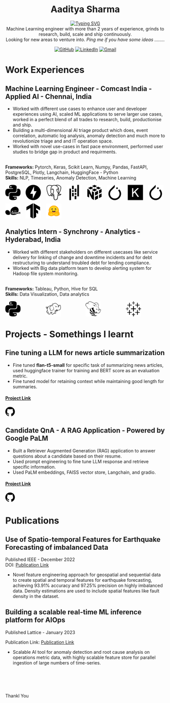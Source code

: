 
<h1 align = 'center'> Aaditya Sharma </h1>
<p align = 'center'>
<a href="https://git.io/typing-svg"><img src="https://readme-typing-svg.demolab.com?font=Fira+Code&duration=5500&pause=1500&color=51DF1E&background=000000&center=true&vCenter=true&random=false&width=435&lines=I+am+a+Data+Scientist;I+am+a+Software+Engineer;I+am+a++Machine+Learning+Engineer" alt="Typing SVG" /></a>
<br>
 Machine Learning engineer with more than 2 years of experience, grinds to research, build, scale and ship continuously.<br>
 Looking for new areas to venture into. 
 <i>Ping me if you have some ideas ........ </i>
 <!-- ## Connect with me -->
<div align="center">
	<!-- <a href="http://nomaniqbal.epizy.com/" target="_blank"><img src="https://img.icons8.com/bubbles/50/000000/web.png" title="WebSite" alt="WebSite"/></a> -->
	<a href="https://github.com/aadityasanjay0801" target="_blank"><img src="https://img.icons8.com/bubbles/50/000000/github.png" title="Github Profile" alt="GitHub"/></a>
	<a href="https://www.linkedin.com/in/aadityashar/" target="_blank"><img src="https://img.icons8.com/bubbles/50/000000/linkedin.png" title="Linkedin Profile" alt="LinkedIn"/></a>
	<!-- <a href="https://www.facebook.com/thenomaniqbal/" target="_blank"><img src="https://img.icons8.com/bubbles/50/000000/facebook-new.png" title="Facebook Profile" alt="Facebook"/></a> -->
	<!-- <a href="https://www.instagram.com/thenomaniqbal/" target="_blank"><img src="https://img.icons8.com/bubbles/50/000000/instagram.png" title="Instagram Profile" alt="Instagram"/></a> -->
	<a href="mailto:aadityasanjay08@gmail.com" target="_blank"><img src="https://img.icons8.com/bubbles/50/000000/gmail.png" title="Email Me:" alt="Gmail"/></a>
</div>

<h1> Work Experiences </h1>


<h2> Machine Learning Engineer - Comcast India - Applied AI - Chennai, India </h2>

<ul>
<li> Worked with different use cases to enhance user and developer experiences using AI, scaled ML applications to serve larger use cases, worked in a perfect blend of all trades to research, build, productionise and ship. </li>
<li> Building a multi-dimensional AI triage product which does, event correlation, automatic log analysis, anomaly detection and much more to revolutionize triage and and IT operation space. </li>
<li> Worked with novel use-cases in fast pace environment, performed user studies to bridge gap in product and requirments. </li>
</ul>
<br>
<b>Frameworks:</b> Pytorch, Keras, Scikit Learn, Numpy, Pandas, FastAPI, PostgreSQL, Plotly, Langchain, HuggingFace - Python
<br>
<b>Skills:</b> NLP, Timeseries, Anomaly Detection, Machine Learning

<p>
	<div style="display: grid; grid-template-columns: repeat(auto-fit, minmax(48px, 1fr)); gap: 10px;">
  <img src="icons/python.svg" width="48" height="48" alt="Icon 2 description">
  <img src="icons/fastapi.svg" width="48" height="48" alt="Icon 2 description">
  <img src="icons/postgresql.svg" width="48" height="48" alt="Icon 2 description">
  <img src="icons/pandas.svg" width="48" height="48" alt="Icon 2 description">
  <img src="icons/numpy.svg" width="48" height="48" alt="Icon 2 description">
  <img src="icons/pytorch.svg" width="48" height="48" alt="Icon 1 description">
  <img src="icons/keras.svg" width="48" height="48" alt="Icon 2 description">
  <img src="icons/pytorch.svg" width="48" height="48" alt="Icon 2 description">
  <img src="icons/scikitlearn.svg" width="48" height="48" alt="Icon 2 description">
  <img src="icons/tensorflow.svg" width="48" height="48" alt="Icon 2 description">
  <img src="icons/hf-logo.svg" width="48" height="48" alt="Icon 2 description">

  </div>
</p>


<h2> Analytics Intern -  Synchrony - Analytics - Hyderabad, India </h2>
<ul>
<li> Worked with different stakeholders on different usecases like service delivery for linking of change and downtime incidents and for debt restructuring to understand troubled debt for lending compliance.</li>
<li> Worked with Big data platform team to develop alerting system for Hadoop file system monitoring.</li>
</ul>
<br>
<b>Frameworks:</b> Tableau, Python, Hive for SQL
<br>
<b>Skills:</b> Data Visualization, Data analytics

<p>
	<div style="display: grid; grid-template-columns: repeat(auto-fit, minmax(24px, 1fr)); gap: 2px;">
  <img src="icons/python.svg" width="48" height="48" alt="Icon 2 description">
  <img src="icons/apachehadoop.svg" width="48" height="48" alt="Icon 2 description">
  <img src="icons/apachehive.svg" width="48" height="48" alt="Icon 2 description">
  <img src="icons/tableau.svg" width="48" height="48" alt="Icon 2 description">
  </div>       
</p>


<h1> Projects - Somethings I learnt </h1>
<h2> Fine tuning a LLM for news article summarization </h2>
<ul>
<li> Fine tuned <b>flan-t5-small</b> for specific task of summarizing news articles, used huggingface trainer for training and BERT score as an evaluation metric. </li>
<li> Fine tuned model for retaining context while maintaining good length for summaries. </li>
</ul>
<h4> <a href = "https://github.com/aadityasanjay0801/llm-fine-tuning">Project Link </a></h4>
<a href="https://github.com/aadityasanjay0801/llm-fine-tuning">
  <img src="icons/github.svg" width="30" height="30" alt="https://github.com/aadityasanjay0801/llm-fine-tuning">
</a>
<!-- <img src="" width="30" height="30" link = "https://github.com/aadityasanjay0801/llm-fine-tuning" alt="Icon 2 description">  -->


<h2> Candidate QnA - A RAG Application - Powered by Google PaLM </h2>
<ul>
<li> Built a Retriever Augmented Generation (RAG) application to answer questions about a candidate based on their resume.</li>
<li> Used prompt engineering to fine tune LLM response and retrieve specific information.</li>
<li> Used PaLM embeddings, FAISS vector store, Langchain, and gradio.</li>
</ul>

<h4 > <a href = "https://github.com/aadityasanjay0801/llm-fine-tuning"> Project Link </a></h4>
<a href="https://github.com/aadityasanjay0801/candidate-qna ">
  <img src="icons/github.svg" width="30" height="30" alt="https://github.com/aadityasanjay0801/candidate-qna"></img>
</a>


<h1> Publications </h1>

<h2> Use of Spatio-temporal Features for Earthquake Forecasting of imbalanced Data </h2>
Published IEEE - December 2022 <br>
DOI: <a href="https://doi.org/10.1109/ICIIET55458.2022.9967687"> Publication Link</a>
<ul>
<li> Novel feature engineering approach for geospatial and sequential data to create spatial and temporal features for
earthquake forecasting, achieving 93.91% accuracy and 97.25% precision on highly imbalanced data. Density
estimations are used to include spatial features like fault density in the dataset.</li>
</ul>

<h2> Building a scalable real-time ML inference platform for AIOps </h2>
Published Lattice - January 2023 <br>

Publication Link: <a href="https://adasci.org/lattice-volume-4-issue-1/building-a-scalable-real-time-ml-inference-platform-for-aiops/"> Publication Link</a>

<ul>
<li> Scalable AI tool for anomaly detection and root cause analysis on operations metric data, with highly scalable
feature store for parallel ingestion of large numbers of time-series.</li>
</ul>


<br><br>
<h1></h1>
Thankl You



